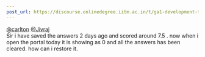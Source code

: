 ```yaml
---
post_url: https://discourse.onlinedegree.iitm.ac.in/t/ga1-development-tools-discussion-thread-tds-jan-2025/161083/65
---
```

[@carlton](/u/carlton) [@Jivraj](/u/jivraj)  
Sir i have saved the answers 2 days ago and scored around 7.5 . now when i open the portal today it is showing as 0 and all the answers has been cleared. how can i restore it.